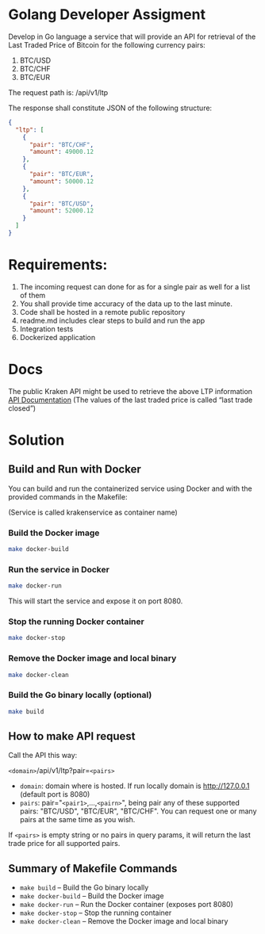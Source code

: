 # Golang Developer Assigment

Develop in Go language a service that will provide an API for retrieval of the Last Traded Price of Bitcoin for the following currency pairs:

1. BTC/USD
2. BTC/CHF
3. BTC/EUR


The request path is:
/api/v1/ltp

The response shall constitute JSON of the following structure:
```json
{
  "ltp": [
    {
      "pair": "BTC/CHF",
      "amount": 49000.12
    },
    {
      "pair": "BTC/EUR",
      "amount": 50000.12
    },
    {
      "pair": "BTC/USD",
      "amount": 52000.12
    }
  ]
}

```

# Requirements:

1. The incoming request can done for as for a single pair as well for a list of them
2. You shall provide time accuracy of the data up to the last minute.
3. Code shall be hosted in a remote public repository
4. readme.md includes clear steps to build and run the app
5. Integration tests
6. Dockerized application

# Docs
The public Kraken API might be used to retrieve the above LTP information
[API Documentation](https://docs.kraken.com/rest/#tag/Spot-Market-Data/operation/getTickerInformation)
(The values of the last traded price is called “last trade closed”)

# Solution

## Build and Run with Docker

You can build and run the containerized service using Docker and with the provided commands in the Makefile:

(Service is called krakenservice as container name)

### Build the Docker image
```sh
make docker-build
```

### Run the service in Docker
```sh
make docker-run
```
This will start the service and expose it on port 8080.

### Stop the running Docker container
```sh
make docker-stop
```

### Remove the Docker image and local binary
```sh
make docker-clean
```

### Build the Go binary locally (optional)
```sh
make build
```

## How to make API request

Call the API this way:

`<domain>`/api/v1/ltp?pair=`<pairs>`

* `domain`: domain where is hosted. If run locally domain is http://127.0.0.1 (default port is 8080)
* `pairs`: pair="`<pair1>`,...,`<pairn>`", being pair any of these supported pairs: "BTC/USD", "BTC/EUR", "BTC/CHF". You can request one or many pairs at the same time as you wish.

If `<pairs>` is empty string or no pairs in query params, it will return the last trade price for all supported pairs.

## Summary of Makefile Commands

- `make build` – Build the Go binary locally
- `make docker-build` – Build the Docker image
- `make docker-run` – Run the Docker container (exposes port 8080)
- `make docker-stop` – Stop the running container
- `make docker-clean` – Remove the Docker image and local binary
